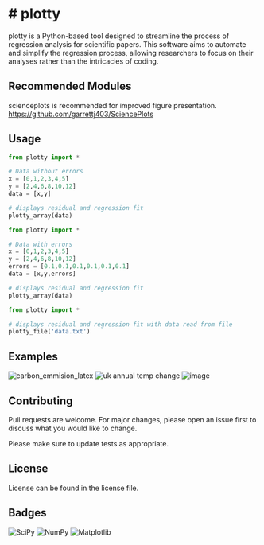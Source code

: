 # # plotty

plotty is a Python-based tool designed to streamline the process of regression analysis for scientific papers. This software aims to automate and simplify the regression process, allowing researchers to focus on their analyses rather than the intricacies of coding.

## Recommended Modules
scienceplots is recommended for improved figure presentation.
https://github.com/garrettj403/SciencePlots
## Usage

```python
from plotty import *

# Data without errors
x = [0,1,2,3,4,5]
y = [2,4,6,8,10,12]
data = [x,y]

# displays residual and regression fit
plotty_array(data)
```

```python
from plotty import *

# Data with errors
x = [0,1,2,3,4,5]
y = [2,4,6,8,10,12]
errors = [0.1,0.1,0.1,0.1,0.1,0.1]
data = [x,y,errors]

# displays residual and regression fit
plotty_array(data)
```
```python
from plotty import *

# displays residual and regression fit with data read from file
plotty_file('data.txt')
```
## Examples
![carbon_emmision_latex](https://github.com/jackmcqueen02/plotty_mcplotface/assets/157049725/6b550af7-2917-43ab-b049-17d1435e2df1)
![uk annual temp change](https://github.com/jackmcqueen02/plotty_mcplotface/assets/157049725/0a4338fb-fc60-4eec-b3f1-fa247c748007)
![image](https://github.com/jackmcqueen02/plotty/assets/157049725/07b722d9-abdd-4769-81cd-e6a03702b87a)




## Contributing

Pull requests are welcome. For major changes, please open an issue first
to discuss what you would like to change.

Please make sure to update tests as appropriate.

## License

License can be found in the license file.

## Badges
![SciPy](https://img.shields.io/badge/SciPy-%230C55A5.svg?style=for-the-badge&logo=scipy&logoColor=%white)
![NumPy](https://img.shields.io/badge/numpy-%23013243.svg?style=for-the-badge&logo=numpy&logoColor=white)
![Matplotlib](https://img.shields.io/badge/Matplotlib-%23ffffff.svg?style=for-the-badge&logo=Matplotlib&logoColor=black)
